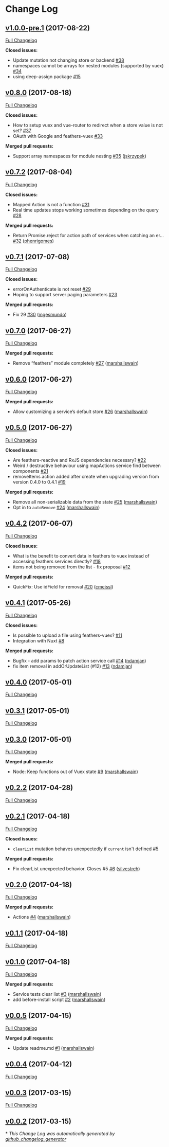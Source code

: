 # Change Log

## [v1.0.0-pre.1](https://github.com/feathersjs/feathers-vuex/tree/v1.0.0-pre.1) (2017-08-22)
[Full Changelog](https://github.com/feathersjs/feathers-vuex/compare/v0.8.0...v1.0.0-pre.1)

**Closed issues:**

- Update mutation not changing store or backend [\#38](https://github.com/feathersjs/feathers-vuex/issues/38)
- namespaces cannot be arrays for nested modules \(supported by vuex\) [\#34](https://github.com/feathersjs/feathers-vuex/issues/34)
- using deep-assign package [\#15](https://github.com/feathersjs/feathers-vuex/issues/15)

## [v0.8.0](https://github.com/feathersjs/feathers-vuex/tree/v0.8.0) (2017-08-18)
[Full Changelog](https://github.com/feathersjs/feathers-vuex/compare/v0.7.2...v0.8.0)

**Closed issues:**

- How to setup vuex and vue-router to redirect when a store value is not set? [\#37](https://github.com/feathersjs/feathers-vuex/issues/37)
- OAuth with Google and feathers-vuex [\#33](https://github.com/feathersjs/feathers-vuex/issues/33)

**Merged pull requests:**

- Support array namespaces for module nesting [\#35](https://github.com/feathersjs/feathers-vuex/pull/35) ([jskrzypek](https://github.com/jskrzypek))

## [v0.7.2](https://github.com/feathersjs/feathers-vuex/tree/v0.7.2) (2017-08-04)
[Full Changelog](https://github.com/feathersjs/feathers-vuex/compare/v0.7.1...v0.7.2)

**Closed issues:**

- Mapped Action is not a function [\#31](https://github.com/feathersjs/feathers-vuex/issues/31)
- Real time updates stops working sometimes depending on the query [\#28](https://github.com/feathersjs/feathers-vuex/issues/28)

**Merged pull requests:**

- Return Promise.reject for action path of services when catching an er… [\#32](https://github.com/feathersjs/feathers-vuex/pull/32) ([phenrigomes](https://github.com/phenrigomes))

## [v0.7.1](https://github.com/feathersjs/feathers-vuex/tree/v0.7.1) (2017-07-08)
[Full Changelog](https://github.com/feathersjs/feathers-vuex/compare/v0.7.0...v0.7.1)

**Closed issues:**

- errorOnAuthenticate is not reset [\#29](https://github.com/feathersjs/feathers-vuex/issues/29)
- Hoping to support server paging parameters [\#23](https://github.com/feathersjs/feathers-vuex/issues/23)

**Merged pull requests:**

- Fix 29 [\#30](https://github.com/feathersjs/feathers-vuex/pull/30) ([mgesmundo](https://github.com/mgesmundo))

## [v0.7.0](https://github.com/feathersjs/feathers-vuex/tree/v0.7.0) (2017-06-27)
[Full Changelog](https://github.com/feathersjs/feathers-vuex/compare/v0.6.0...v0.7.0)

**Merged pull requests:**

- Remove “feathers” module completely [\#27](https://github.com/feathersjs/feathers-vuex/pull/27) ([marshallswain](https://github.com/marshallswain))

## [v0.6.0](https://github.com/feathersjs/feathers-vuex/tree/v0.6.0) (2017-06-27)
[Full Changelog](https://github.com/feathersjs/feathers-vuex/compare/v0.5.0...v0.6.0)

**Merged pull requests:**

- Allow customizing a service’s default store [\#26](https://github.com/feathersjs/feathers-vuex/pull/26) ([marshallswain](https://github.com/marshallswain))

## [v0.5.0](https://github.com/feathersjs/feathers-vuex/tree/v0.5.0) (2017-06-27)
[Full Changelog](https://github.com/feathersjs/feathers-vuex/compare/v0.4.2...v0.5.0)

**Closed issues:**

- Are feathers-reactive and RxJS dependencies necessary? [\#22](https://github.com/feathersjs/feathers-vuex/issues/22)
- Weird / destructive behaviour using mapActions service find between components [\#21](https://github.com/feathersjs/feathers-vuex/issues/21)
- removeItems action added after create when upgrading version from version 0.4.0 to 0.4.1 [\#19](https://github.com/feathersjs/feathers-vuex/issues/19)

**Merged pull requests:**

- Remove all non-serializable data from the state [\#25](https://github.com/feathersjs/feathers-vuex/pull/25) ([marshallswain](https://github.com/marshallswain))
- Opt in to `autoRemove` [\#24](https://github.com/feathersjs/feathers-vuex/pull/24) ([marshallswain](https://github.com/marshallswain))

## [v0.4.2](https://github.com/feathersjs/feathers-vuex/tree/v0.4.2) (2017-06-07)
[Full Changelog](https://github.com/feathersjs/feathers-vuex/compare/v0.4.1...v0.4.2)

**Closed issues:**

- What is the benefit to convert data in feathers to vuex instead of accessing feathers services directly? [\#18](https://github.com/feathersjs/feathers-vuex/issues/18)
- items not being removed from the list - fix proposal [\#12](https://github.com/feathersjs/feathers-vuex/issues/12)

**Merged pull requests:**

- QuickFix: Use idField for removal [\#20](https://github.com/feathersjs/feathers-vuex/pull/20) ([cmeissl](https://github.com/cmeissl))

## [v0.4.1](https://github.com/feathersjs/feathers-vuex/tree/v0.4.1) (2017-05-26)
[Full Changelog](https://github.com/feathersjs/feathers-vuex/compare/v0.4.0...v0.4.1)

**Closed issues:**

- Is possible to upload a file using feathers-vuex? [\#11](https://github.com/feathersjs/feathers-vuex/issues/11)
- Integration with Nuxt [\#8](https://github.com/feathersjs/feathers-vuex/issues/8)

**Merged pull requests:**

- Bugfix - add params to patch action service call [\#14](https://github.com/feathersjs/feathers-vuex/pull/14) ([ndamjan](https://github.com/ndamjan))
- fix item removal in addOrUpdateList \(\#12\) [\#13](https://github.com/feathersjs/feathers-vuex/pull/13) ([ndamjan](https://github.com/ndamjan))

## [v0.4.0](https://github.com/feathersjs/feathers-vuex/tree/v0.4.0) (2017-05-01)
[Full Changelog](https://github.com/feathersjs/feathers-vuex/compare/v0.3.1...v0.4.0)

## [v0.3.1](https://github.com/feathersjs/feathers-vuex/tree/v0.3.1) (2017-05-01)
[Full Changelog](https://github.com/feathersjs/feathers-vuex/compare/v0.3.0...v0.3.1)

## [v0.3.0](https://github.com/feathersjs/feathers-vuex/tree/v0.3.0) (2017-05-01)
[Full Changelog](https://github.com/feathersjs/feathers-vuex/compare/v0.2.2...v0.3.0)

**Merged pull requests:**

- Node: Keep functions out of Vuex state [\#9](https://github.com/feathersjs/feathers-vuex/pull/9) ([marshallswain](https://github.com/marshallswain))

## [v0.2.2](https://github.com/feathersjs/feathers-vuex/tree/v0.2.2) (2017-04-28)
[Full Changelog](https://github.com/feathersjs/feathers-vuex/compare/v0.2.1...v0.2.2)

## [v0.2.1](https://github.com/feathersjs/feathers-vuex/tree/v0.2.1) (2017-04-18)
[Full Changelog](https://github.com/feathersjs/feathers-vuex/compare/v0.2.0...v0.2.1)

**Closed issues:**

- `clearList` mutation behaves unexpectedly if `current` isn't defined [\#5](https://github.com/feathersjs/feathers-vuex/issues/5)

**Merged pull requests:**

- Fix clearList unexpected behavior. Closes \#5 [\#6](https://github.com/feathersjs/feathers-vuex/pull/6) ([silvestreh](https://github.com/silvestreh))

## [v0.2.0](https://github.com/feathersjs/feathers-vuex/tree/v0.2.0) (2017-04-18)
[Full Changelog](https://github.com/feathersjs/feathers-vuex/compare/v0.1.1...v0.2.0)

**Merged pull requests:**

- Actions [\#4](https://github.com/feathersjs/feathers-vuex/pull/4) ([marshallswain](https://github.com/marshallswain))

## [v0.1.1](https://github.com/feathersjs/feathers-vuex/tree/v0.1.1) (2017-04-18)
[Full Changelog](https://github.com/feathersjs/feathers-vuex/compare/v0.1.0...v0.1.1)

## [v0.1.0](https://github.com/feathersjs/feathers-vuex/tree/v0.1.0) (2017-04-18)
[Full Changelog](https://github.com/feathersjs/feathers-vuex/compare/v0.0.5...v0.1.0)

**Merged pull requests:**

- Service tests clear list [\#3](https://github.com/feathersjs/feathers-vuex/pull/3) ([marshallswain](https://github.com/marshallswain))
- add before-install script [\#2](https://github.com/feathersjs/feathers-vuex/pull/2) ([marshallswain](https://github.com/marshallswain))

## [v0.0.5](https://github.com/feathersjs/feathers-vuex/tree/v0.0.5) (2017-04-15)
[Full Changelog](https://github.com/feathersjs/feathers-vuex/compare/v0.0.4...v0.0.5)

**Merged pull requests:**

- Update readme.md [\#1](https://github.com/feathersjs/feathers-vuex/pull/1) ([marshallswain](https://github.com/marshallswain))

## [v0.0.4](https://github.com/feathersjs/feathers-vuex/tree/v0.0.4) (2017-04-12)
[Full Changelog](https://github.com/feathersjs/feathers-vuex/compare/v0.0.3...v0.0.4)

## [v0.0.3](https://github.com/feathersjs/feathers-vuex/tree/v0.0.3) (2017-03-15)
[Full Changelog](https://github.com/feathersjs/feathers-vuex/compare/v0.0.2...v0.0.3)

## [v0.0.2](https://github.com/feathersjs/feathers-vuex/tree/v0.0.2) (2017-03-15)


\* *This Change Log was automatically generated by [github_changelog_generator](https://github.com/skywinder/Github-Changelog-Generator)*